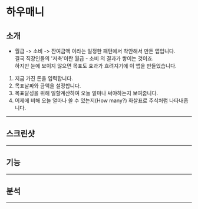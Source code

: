 # 하우매니   

## 소개   

- 월급 -> 소비 -> 잔여금액 이라는 일정한 패턴에서 착안해서 만든 앱입니다.   
결국 직장인들의 '저축'이란 월급 - 소비 의 결과가 쌓이는 것이죠.   
하지만 눈에 보이지 않으면 목표도 효과가 흐려지기에 이 앱을 만들었습니다.   

1. 지금 가진 돈을 입력합니다.
2. 목표날짜와 금액을 설정합니다.
3. 목표달성을 위해 일할계산하여 오늘 얼마나 써야하는지 보여줍니다.
4. 어제에 비해 오늘 얼마나 쓸 수 있는지(How many?) 화살표로 주식처럼 나타내줍니다.

***

## 스크린샷   


***

## 기능   



***

## 분석   


***
